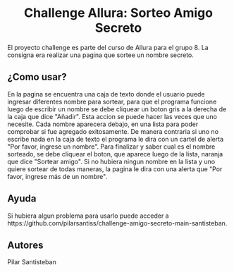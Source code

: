 <h1 align="center">Challenge Allura: Sorteo Amigo Secreto</h1>
 El proyecto challenge es parte del curso de Allura para el grupo 8. 
 La consigna era realizar una pagina que sortee un nombre secreto.
 <h2>¿Como usar?</h2>
 En la pagina se encuentra una caja de texto donde el usuario puede ingresar diferentes nombre para sortear, para que el programa funcione luego de escribir un nombre se debe cliquear un boton gris a la derecha de la caja que dice "Añadir". Esta accion se puede hacer las veces que uno necesite.
 Cada nombre aparecera debajo, en una lista para poder comprobar si fue agregado exitosamente. De manera contraria si uno no escribe nada en la caja de texto el programa le dira con un cartel de alerta "Por favor, ingrese un nombre".
 Para finalizar y saber cual es el nombre sorteado, se debe cliquear el boton, que aparece luego de la lista, naranja que dice "Sortear amigo".
 Si no hubiera ningun nombre en la lista y uno quiere sortear de todas maneras, la pagina le dira con una alerta que "Por favor, ingrese más de un nombre".
 <h2>Ayuda</h2>
Si hubiera algun problema para usarlo puede acceder a https://github.com/pilarsantiss/challenge-amigo-secreto-main-santisteban.
 <h2>Autores</h2>
Pilar Santisteban